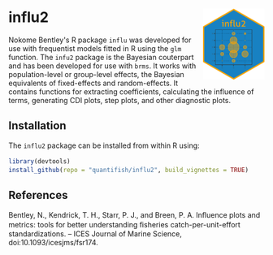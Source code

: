 # influ2 <img src="man/figures/logo.png" align="right" height=140/>

Nokome Bentley's R package `influ` was developed for use with frequentist models 
fitted in R using the `glm` function. The `infu2` package is the Bayesian 
couterpart and has been developed for use with `brms`. It works with 
population-level or group-level effects, the Bayesian equivalents of 
fixed-effects and random-effects. It contains functions for extracting 
coefficients, calculating the influence of terms, generating CDI plots, step 
plots, and other diagnostic plots.

## Installation

The `influ2` package can be installed from within R using:

``` r
library(devtools)
install_github(repo = "quantifish/influ2", build_vignettes = TRUE)
```

## References

Bentley, N., Kendrick, T. H., Starr, P. J., and Breen, P. A. Inﬂuence plots and metrics: tools for better understanding ﬁsheries catch-per-unit-effort standardizations. – ICES Journal of Marine Science, doi:10.1093/icesjms/fsr174.
